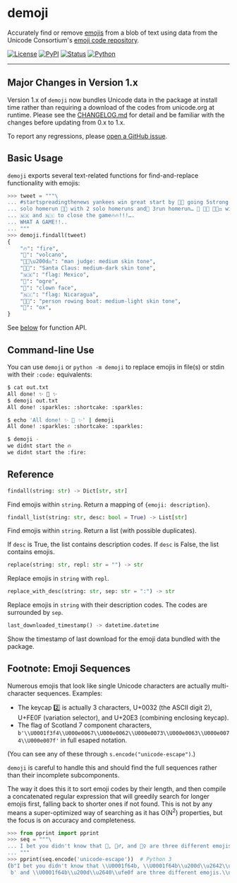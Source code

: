 # demoji

Accurately find or remove [emojis](https://en.wikipedia.org/wiki/Emoji) from a blob of text using
data from the Unicode Consortium's [emoji code repository](https://unicode.org/Public/emoji/).

[![License](https://img.shields.io/github/license/bsolomon1124/demoji.svg)](https://github.com/bsolomon1124/demoji/blob/master/LICENSE)
[![PyPI](https://img.shields.io/pypi/v/demoji.svg)](https://pypi.org/project/demoji/)
[![Status](https://img.shields.io/pypi/status/demoji.svg)](https://pypi.org/project/demoji/)
[![Python](https://img.shields.io/pypi/pyversions/demoji.svg)](https://pypi.org/project/demoji)

-------

## Major Changes in Version 1.x

Version 1.x of `demoji` now bundles Unicode data in the package at install time rather than requiring
a download of the codes from unicode.org at runtime. Please see the [CHANGELOG.md](CHANGELOG.md)
for detail and be familiar with the changes before updating from 0.x to 1.x.

To report any regressions, please [open a GitHub issue](https://github.com/bsolomon1124/demoji/issues/new?assignees=&labels=&template=bug_report.md&title=).

## Basic Usage

`demoji` exports several text-related functions for find-and-replace functionality with emojis:

```python
>>> tweet = """\
... #startspreadingthenews yankees win great start by 🎅🏾 going 5strong innings with 5k’s🔥 🐂
... solo homerun 🌋🌋 with 2 solo homeruns and👹 3run homerun… 🤡 🚣🏼 👨🏽‍⚖️ with rbi’s … 🔥🔥
... 🇲🇽 and 🇳🇮 to close the game🔥🔥!!!….
... WHAT A GAME!!..
... """
>>> demoji.findall(tweet)
{
    "🔥": "fire",
    "🌋": "volcano",
    "👨🏽\u200d⚖️": "man judge: medium skin tone",
    "🎅🏾": "Santa Claus: medium-dark skin tone",
    "🇲🇽": "flag: Mexico",
    "👹": "ogre",
    "🤡": "clown face",
    "🇳🇮": "flag: Nicaragua",
    "🚣🏼": "person rowing boat: medium-light skin tone",
    "🐂": "ox",
}
```

See [below](#reference) for function API.

## Command-line Use

You can use `demoji` or `python -m demoji` to replace emojis
in file(s) or stdin with their `:code:` equivalents:

```bash
$ cat out.txt
All done! ✨ 🍰 ✨
$ demoji out.txt
All done! :sparkles: :shortcake: :sparkles:

$ echo 'All done! ✨ 🍰 ✨' | demoji
All done! :sparkles: :shortcake: :sparkles:

$ demoji -
we didnt start the 🔥
we didnt start the :fire:
```

## Reference

```python
findall(string: str) -> Dict[str, str]
```

Find emojis within `string`.  Return a mapping of `{emoji: description}`.

```python
findall_list(string: str, desc: bool = True) -> List[str]
```

Find emojis within `string`.  Return a list (with possible duplicates).

If `desc` is True, the list contains description codes.  If `desc` is False, the list contains emojis.

```python
replace(string: str, repl: str = "") -> str
```

Replace emojis in `string` with `repl`.

```python
replace_with_desc(string: str, sep: str = ":") -> str
```

Replace emojis in `string` with their description codes.  The codes are surrounded by `sep`.

```python
last_downloaded_timestamp() -> datetime.datetime
```

Show the timestamp of last download for the emoji data bundled with the package.

## Footnote: Emoji Sequences

Numerous emojis that look like single Unicode characters are actually multi-character sequences.  Examples:

- The keycap 2️⃣ is actually 3 characters, U+0032 (the ASCII digit 2), U+FE0F (variation selector), and U+20E3 (combining enclosing keycap).
- The flag of Scotland 7 component characters, `b'\\U0001f3f4\\U000e0067\\U000e0062\\U000e0073\\U000e0063\\U000e0074\\U000e007f'` in full esaped notation.

(You can see any of these through `s.encode("unicode-escape")`.)

`demoji` is careful to handle this and should find the full sequences rather than their incomplete subcomponents.

The way it does this it to sort emoji codes by their length, and then compile a concatenated regular expression that will greedily search for longer emojis first, falling back to shorter ones if not found.  This is not by any means a super-optimized way of searching as it has O(N<sup>2</sup>) properties, but the focus is on accuracy and completeness.

```python
>>> from pprint import pprint
>>> seq = """\
... I bet you didn't know that 🙋, 🙋‍♂️, and 🙋‍♀️ are three different emojis.
... """
>>> pprint(seq.encode('unicode-escape'))  # Python 3
(b"I bet you didn't know that \\U0001f64b, \\U0001f64b\\u200d\\u2642\\ufe0f,"
 b' and \\U0001f64b\\u200d\\u2640\\ufe0f are three different emojis.\\n')
```
